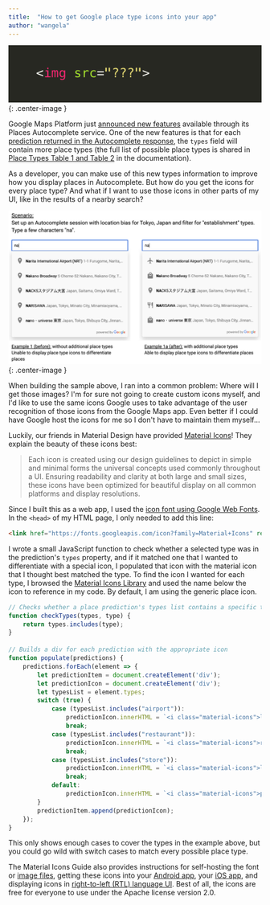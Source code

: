 ```yaml
---
title:  "How to get Google place type icons into your app"
author: "wangela"
---
```

![img src=??? need imgs plz](/assets/img/img-no-src.png){: .center-image }

Google Maps Platform just [announced new features](https://goo.gle/new-autocomplete-blog) available through its Places Autocomplete service. One of the new features is that for each [prediction returned in the Autocomplete response](https://developers.google.com/places/web-service/autocomplete#place_autocomplete_results), the `types` field will contain more place types (the full list of possible place types is shared in [Place Types Table 1 and Table 2](https://developers.google.com/places/web-service/supported_types) in the documentation).

As a developer, you can make use of this new types information to improve how you display places in Autocomplete. But how do you get the icons for every place type? And what if I want to use those icons in other parts of my UI, like in the results of a nearby search?

![Screenshot of autocomplete with place type icons from the announcement blog post](/assets/img/autocomplete-types.png){: .center-image }

When building the sample above, I ran into a common problem: Where will I get those images? I'm for sure not going to create custom icons myself, and I'd like to use the same icons Google uses to take advantage of the user recognition of those icons from the Google Maps app. Even better if I could have Google host the icons for me so I don't have to maintain them myself...

Luckily, our friends in Material Design have provided [Material Icons](http://google.github.io/material-design-icons/)! They explain the beauty of these icons best:
> Each icon is created using our design guidelines to depict in simple and minimal forms the universal concepts used commonly throughout a UI. Ensuring readability and clarity at both large and small sizes, these icons have been optimized for beautiful display on all common platforms and display resolutions.

Since I built this as a web app, I used the [icon font using Google Web Fonts](http://google.github.io/material-design-icons/#icon-font-for-the-web). In the `<head>` of my HTML page, I only needed to add this line:
```html
<link href="https://fonts.googleapis.com/icon?family=Material+Icons" rel="stylesheet">
```

I wrote a small JavaScript function to check whether a selected type was in the prediction's `types` property, and if it matched one that I wanted to differentiate with a special icon, I populated that icon with the material icon that I thought best matched the type. To find the icon I wanted for each type, I browsed the [Material Icons Library](https://material.io/resources/icons/) and used the name below the icon to reference in my code. By default, I am using the generic place icon.
```javascript
// Checks whether a place prediction's types list contains a specific type
function checkTypes(types, type) {
    return types.includes(type);
}

// Builds a div for each prediction with the appropriate icon
function populate(predictions) {
    predictions.forEach(element => {
        let predictionItem = document.createElement('div');
        let predictionIcon = document.createElement('div');
        let typesList = element.types;
        switch (true) {
            case (typesList.includes("airport")):
                predictionIcon.innerHTML = `<i class="material-icons">local_airport</i>`;
                break;
            case (typesList.includes("restaurant")):
                predictionIcon.innerHTML = `<i class="material-icons">restaurant</i>`;
                break;
            case (typesList.includes("store")):
                predictionIcon.innerHTML = `<i class="material-icons">local_mall</i>`;
                break;
            default:
                predictionIcon.innerHTML = `<i class="material-icons">place</i>`;
        }
        predictionItem.append(predictionIcon);
    });
}
```

This only shows enough cases to cover the types in the example above, but you could go wild with switch cases to match every possible place type.

The Material Icons Guide also provides instructions for self-hosting the font or [image files](http://google.github.io/material-design-icons/#icon-images-for-the-web), getting these icons into your [Android app](http://google.github.io/material-design-icons/#icons-for-android), your [iOS app](http://google.github.io/material-design-icons/#icons-for-ios), and displaying icons in [right-to-left (RTL) language UI](http://google.github.io/material-design-icons/#icons-in-rtl). Best of all, the icons are free for everyone to use under the Apache license version 2.0.